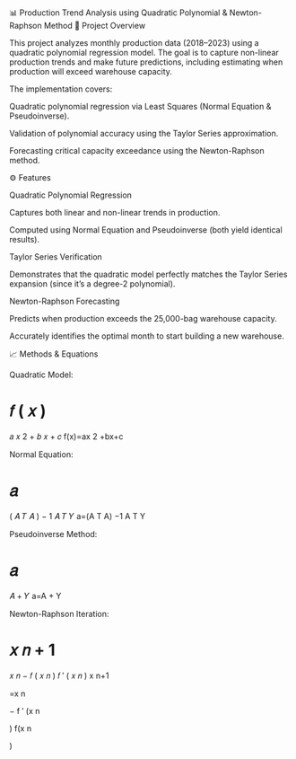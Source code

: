 📊 Production Trend Analysis using Quadratic Polynomial & Newton-Raphson Method
📌 Project Overview

This project analyzes monthly production data (2018–2023) using a quadratic polynomial regression model. The goal is to capture non-linear production trends and make future predictions, including estimating when production will exceed warehouse capacity.

The implementation covers:

Quadratic polynomial regression via Least Squares (Normal Equation & Pseudoinverse).

Validation of polynomial accuracy using the Taylor Series approximation.

Forecasting critical capacity exceedance using the Newton-Raphson method.

⚙️ Features

Quadratic Polynomial Regression

Captures both linear and non-linear trends in production.

Computed using Normal Equation and Pseudoinverse (both yield identical results).

Taylor Series Verification

Demonstrates that the quadratic model perfectly matches the Taylor Series expansion (since it’s a degree-2 polynomial).

Newton-Raphson Forecasting

Predicts when production exceeds the 25,000-bag warehouse capacity.

Accurately identifies the optimal month to start building a new warehouse.

📈 Methods & Equations

Quadratic Model:

𝑓
(
𝑥
)
=
𝑎
𝑥
2
+
𝑏
𝑥
+
𝑐
f(x)=ax
2
+bx+c

Normal Equation:

𝑎
=
(
𝐴
𝑇
𝐴
)
−
1
𝐴
𝑇
𝑌
a=(A
T
A)
−1
A
T
Y

Pseudoinverse Method:

𝑎
=
𝐴
+
𝑌
a=A
+
Y

Newton-Raphson Iteration:

𝑥
𝑛
+
1
=
𝑥
𝑛
−
𝑓
(
𝑥
𝑛
)
𝑓
′
(
𝑥
𝑛
)
x
n+1
	​

=x
n
	​

−
f
′
(x
n
	​

)
f(x
n
	​

)
	​

